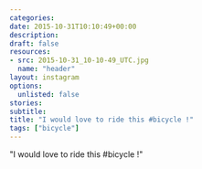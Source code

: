 ```yaml
---
categories:
date: 2015-10-31T10:10:49+00:00
description:
draft: false
resources:
- src: 2015-10-31_10-10-49_UTC.jpg
  name: "header"
layout: instagram
options:
  unlisted: false
stories:
subtitle:
title: "I would love to ride this #bicycle !"
tags: ["bicycle"]
---
```


"I would love to ride this #bicycle !"
